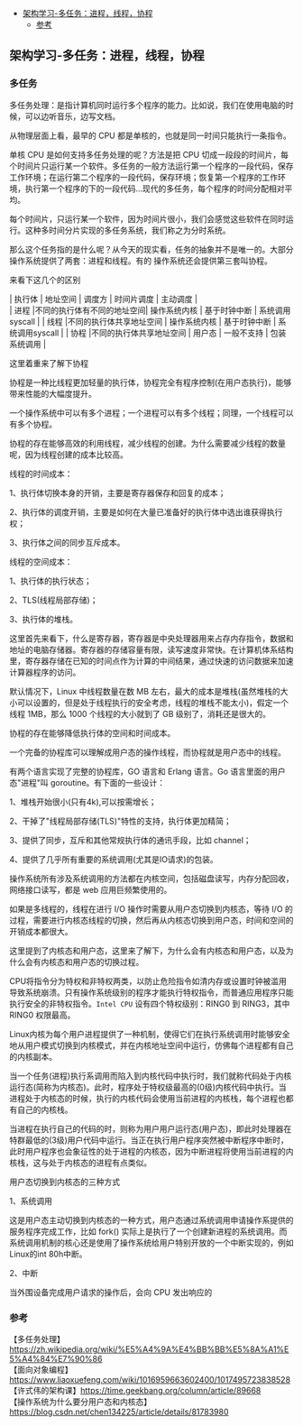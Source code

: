 <!-- START doctoc generated TOC please keep comment here to allow auto update -->
<!-- DON'T EDIT THIS SECTION, INSTEAD RE-RUN doctoc TO UPDATE -->

- [架构学习-多任务：进程，线程，协程](#%E6%9E%B6%E6%9E%84%E5%AD%A6%E4%B9%A0-%E5%A4%9A%E4%BB%BB%E5%8A%A1%E8%BF%9B%E7%A8%8B%E7%BA%BF%E7%A8%8B%E5%8D%8F%E7%A8%8B)
  - [参考](#%E5%8F%82%E8%80%83)

<!-- END doctoc generated TOC please keep comment here to allow auto update -->

## 架构学习-多任务：进程，线程，协程

### 多任务

多任务处理：是指计算机同时运行多个程序的能力。比如说，我们在使用电脑的时候，可以边听音乐，边写文档。    

从物理层面上看，最早的 CPU 都是单核的，也就是同一时间只能执行一条指令。   

单核 CPU 是如何支持多任务处理的呢？方法是把 CPU 切成一段段的时间片，每个时间片只运行某一个软件。多任务的一般方法运行第一个程序的一段代码，保存工作环境；在运行第二个程序的一段代码，保存环境；恢复第一个程序的工作环境，执行第一个程序的下的一段代码...现代的多任务，每个程序的时间分配相对平均。   

每个时间片，只运行某一个软件，因为时间片很小，我们会感觉这些软件在同时运行。这种多时间分片实现的多任务系统，我们称之为分时系统。   

那么这个任务指的是什么呢？从今天的现实看，任务的抽象并不是唯⼀的。⼤部分操作系统提供了两套：进程和线程。有的 操作系统还会提供第三套叫协程。   

来看下这几个的区别  

|     执行体      |        地址空间         |      调度方    |      时间片调度    |      主动调度    |                
|     进程        |不同的执行体有不同的地址空间|   操作系统内核  |     基于时钟中断   |   系统调用syscall |
|     线程        |不同的执行体共享地址空间   |   操作系统内核  |     基于时钟中断   |   系统调用syscall |
|     协程        |不同的执行体共享地址空间   |   用户态       |     一般不支持     |   包装系统调用     |

这里着重来了解下协程  

协程是一种比线程更加轻量的执行体，协程完全有程序控制(在用户态执行)，能够带来性能的大幅度提升。  

一个操作系统中可以有多个进程；一个进程可以有多个线程；同理，一个线程可以有多个协程。   

协程的存在能够高效的利用线程，减少线程的创建。为什么需要减少线程的数量呢，因为线程创建的成本比较高。   

线程的时间成本：  

1、执行体切换本身的开销，主要是寄存器保存和回复的成本；  

2、执行体的调度开销，主要是如何在大量已准备好的执行体中选出谁获得执行权；  

3、执行体之间的同步互斥成本。   

线程的空间成本：    

1、执行体的执行状态；  

2、TLS(线程局部存储)；  

3、执行体的堆栈。   

这里首先来看下，什么是寄存器，寄存器是中央处理器用来占存内存指令，数据和地址的电脑存储器。寄存器的存储容量有限，读写速度非常快。在计算机体系结构里，寄存器存储在已知的时间点作为计算的中间结果，通过快速的访问数据来加速计算器程序的访问。  

默认情况下，Linux 中线程数量在数 MB 左右，最大的成本是堆栈(虽然堆栈的大小可以设置的，但是处于线程执行的安全考虑，线程的堆栈不能太小)，假定一个线程 1MB，那么 1000 个线程的大小就到了 GB 级别了，消耗还是很大的。   

协程的存在能够降低执行体的空间和时间成本。   

一个完备的协程库可以理解成用户态的操作线程，而协程就是用户态中的线程。  

有两个语言实现了完整的协程库，GO 语言和 Erlang 语言。Go 语言里面的用户态"进程"叫 goroutine。有下面的一些设计：  

1、堆栈开始很小(只有4k),可以按需增长；  

2、干掉了"线程局部存储(TLS)"特性的支持，执行体更加精简；  

3、提供了同步，互斥和其他常规执行体的通讯手段，比如 channel；  

4、提供了几乎所有重要的系统调用(尤其是IO请求)的包装。   

操作系统所有涉及系统调用的方法都在内核空间，包括磁盘读写，内存分配回收，网络接口读写，都是 web 应用巨频繁使用的。  

如果是多线程的，线程在进行 I/O 操作时需要从用户态切换到内核态，等待 I/O 的过程，需要进行内核态线程的切换，然后再从内核态切换到用户态，时间和空间的开销成本都很大。  

这里提到了内核态和用户态，这里来了解下，为什么会有内核态和用户态，以及为什么会有内核态和用户态的切换过程。    

CPU将指令分为特权和非特权两类，以防止危险指令如清内存或设置时钟被滥用导致系统崩溃。只有操作系统级别的程序才能执行特权指令，而普通应用程序只能执行安全的非特权指令。`Intel CPU` 设有四个特权级别：RING0 到 RING3，其中 RING0 权限最高。     

Linux内核为每个用户进程提供了一种机制，使得它们在执行系统调用时能够安全地从用户模式切换到内核模式，并在内核地址空间中运行，仿佛每个进程都有自己的内核副本。   

当一个任务(进程)执行系调用而陷入到内核代码中执行时，我们就称代码处于内核运行态(简称为内核态)。此时，程序处于特权级最高的(0级)内核代码中执行。当进程处于内核态的时候，执行的内核代码会使用当前进程的内核栈，每个进程也都有自己的内核栈。     

当进程在执行自己的代码的时，则称为用户用户运行态(用户态)，即此时处理器在特群最低的(3级)用户代码中运行。当正在执行用户程序突然被中断程序中断时，此时用户程序也会象征性的处于进程的内核态，因为中断进程将使用当前进程的内核栈，这与处于内核态的进程有点类似。   

用户态切换到内核态的三种方式

1、系统调用  

这是用户态主动切换到内核态的一种方式，用户态通过系统调用申请操作系提供的服务程序完成工作，比如 fork() 实际上是执行了一个创建新进程的系统调用。而系统调用机制的核心还是使用了操作系统给用户特别开放的一个中断实现的，例如Linux的int 80h中断。  

2、中断  

当外围设备完成用户请求的操作后，会向 CPU 发出响应的

 





### 参考

【多任务处理】https://zh.wikipedia.org/wiki/%E5%A4%9A%E4%BB%BB%E5%8A%A1%E5%A4%84%E7%90%86  
【面向对象编程】https://www.liaoxuefeng.com/wiki/1016959663602400/1017495723838528      
【许式伟的架构课】https://time.geekbang.org/column/article/89668  
【操作系统为什么要分用户态和内核态】https://blog.csdn.net/chen134225/article/details/81783980  